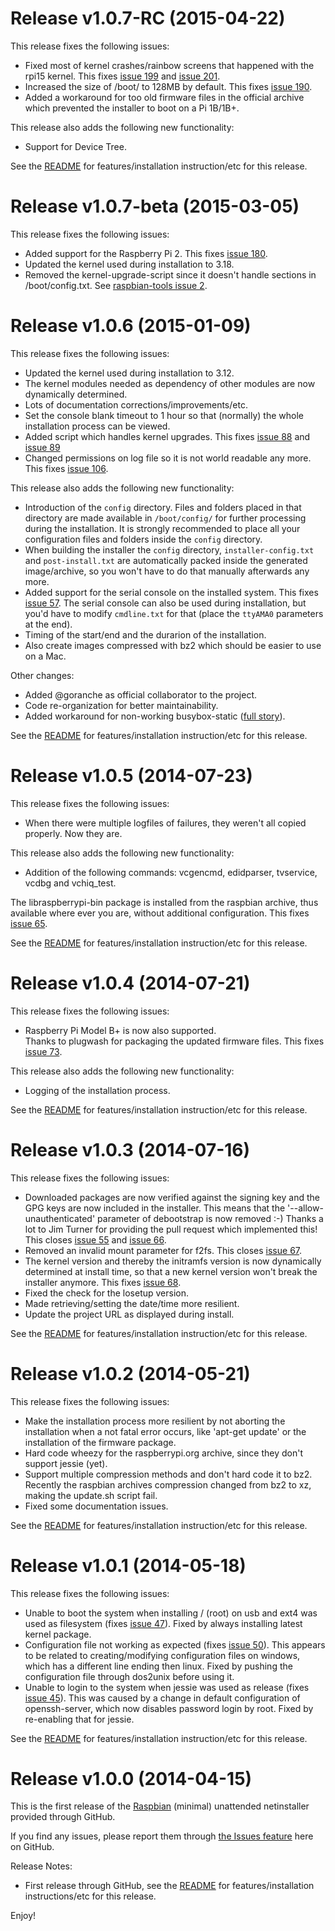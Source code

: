 # Release v1.0.7-RC (2015-04-22)

This release fixes the following issues:
- Fixed most of kernel crashes/rainbow screens that happened with the rpi15 kernel. This fixes [issue 199](https://github.com/debian-pi/raspbian-ua-netinst/issues/199) and [issue 201](https://github.com/debian-pi/raspbian-ua-netinst/issues/201).
- Increased the size of /boot/ to 128MB by default. This fixes [issue 190](https://github.com/debian-pi/raspbian-ua-netinst/issues/190).
- Added a workaround for too old firmware files in the official archive which prevented the installer to boot on a Pi 1B/1B+.

This release also adds the following new functionality:
- Support for Device Tree.

See the [README](https://github.com/debian-pi/raspbian-ua-netinst/blob/v1.0.7-RC/README.md) for features/installation instruction/etc for this release.


# Release v1.0.7-beta (2015-03-05)

This release fixes the following issues:
- Added support for the Raspberry Pi 2. This fixes [issue 180](https://github.com/debian-pi/raspbian-ua-netinst/issues/180).
- Updated the kernel used during installation to 3.18.
- Removed the kernel-upgrade-script since it doesn't handle sections in /boot/config.txt. See [raspbian-tools issue 2](https://github.com/debian-pi/raspbian-tools/issues/2).

# Release v1.0.6  (2015-01-09)

This release fixes the following issues:
- Updated the kernel used during installation to 3.12.
- The kernel modules needed as dependency of other modules are now dynamically determined.
- Lots of documentation corrections/improvements/etc.
- Set the console blank timeout to 1 hour so that (normally) the whole installation process can be viewed.
- Added script which handles kernel upgrades. This fixes [issue 88](https://github.com/debian-pi/raspbian-ua-netinst/issues/88) and [issue 89](https://github.com/debian-pi/raspbian-ua-netinst/issues/89)
- Changed permissions on log file so it is not world readable any more. This fixes [issue 106](https://github.com/debian-pi/raspbian-ua-netinst/issues/106).

This release also adds the following new functionality:
- Introduction of the `config` directory. Files and folders placed in that directory are made available in `/boot/config/` for further processing during the installation. 
It is strongly recommended to place all your configuration files and folders inside the `config` directory.
- When building the installer the `config` directory, `installer-config.txt` and `post-install.txt` are automatically packed inside the generated image/archive, so you won't have to do that manually afterwards any more.
- Added support for the serial console on the installed system. This fixes [issue 57](https://github.com/debian-pi/raspbian-ua-netinst/issues/57). The serial console can also be used during installation, but you'd have to modify `cmdline.txt` for that (place the `ttyAMA0` parameters at the end).
- Timing of the start/end and the durarion of the installation.
- Also create images compressed with bz2 which should be easier to use on a Mac.

Other changes:
- Added @goranche as official collaborator to the project.
- Code re-organization for better maintainability.
- Added workaround for non-working busybox-static ([full story](https://github.com/debian-pi/raspbian-ua-netinst/issues/80)).

See the [README](https://github.com/debian-pi/raspbian-ua-netinst/blob/v1.0.6/README.md) for features/installation instruction/etc for this release.


# Release v1.0.5  (2014-07-23)

This release fixes the following issues:
- When there were multiple logfiles of failures, they weren't all copied properly. Now they are.

This release also adds the following new functionality:
- Addition of the following commands: vcgencmd, edidparser, tvservice, vcdbg
and vchiq_test.  

The libraspberrypi-bin package is installed from the raspbian archive, thus available where ever you are, without additional configuration. This fixes [issue 65](https://github.com/debian-pi/raspbian-ua-netinst/issues/65).

See the [README](https://github.com/debian-pi/raspbian-ua-netinst/blob/v1.0.5/README.md) for features/installation instruction/etc for this release.


# Release v1.0.4  (2014-07-21)

This release fixes the following issues:
- Raspberry Pi Model B+ is now also supported.  
Thanks to plugwash for packaging the updated firmware files. This fixes [issue 73](https://github.com/debian-pi/raspbian-ua-netinst/issues/73).

This release also adds the following new functionality:
- Logging of the installation process.

See the [README](https://github.com/debian-pi/raspbian-ua-netinst/blob/v1.0.4/README.md) for features/installation instruction/etc for this release.


# Release v1.0.3  (2014-07-16)

This release fixes the following issues:
- Downloaded packages are now verified against the signing key and the GPG keys
are now included in the installer. This means that the '--allow-unauthenticated' parameter 
of debootstrap is now removed :-) 
Thanks a lot to Jim Turner for providing the pull request which implemented this!  
This closes [issue 55](https://github.com/debian-pi/raspbian-ua-netinst/issues/55) and [issue 66](https://github.com/debian-pi/raspbian-ua-netinst/issues/66).
- Removed an invalid mount parameter for f2fs. This closes [issue 67](https://github.com/debian-pi/raspbian-ua-netinst/issues/67).
- The kernel version and thereby the initramfs version is now dynamically
determined at install time, so that a new kernel version won't break the
installer anymore. This fixes [issue 68](https://github.com/debian-pi/raspbian-ua-netinst/issues/68).
- Fixed the check for the losetup version.
- Made retrieving/setting the date/time more resilient.
- Update the project URL as displayed during install.

See the [README](https://github.com/debian-pi/raspbian-ua-netinst/blob/v1.0.3/README.md) for features/installation instruction/etc for this release.


# Release v1.0.2  (2014-05-21)

This release fixes the following issues:
- Make the installation process more resilient by not aborting the installation
when a not fatal error occurs, like 'apt-get update' or the installation of
the firmware package.
- Hard code wheezy for the raspberrypi.org archive, since they don't support
jessie (yet).
- Support multiple compression methods and don't hard code it to bz2.
Recently the raspbian archives compression changed from bz2 to xz, making the
update.sh script fail.
- Fixed some documentation issues.

See the [README](https://github.com/hifi/raspbian-ua-netinst/blob/v1.0.2/README.md) for features/installation instruction/etc for this release.


# Release v1.0.1  (2014-05-18)

This release fixes the following issues:
- Unable to boot the system when installing / (root) on usb and ext4 was used
as filesystem (fixes [issue 47](https://github.com/debian-pi/raspbian-ua-netinst/issues/47)). Fixed by always installing latest kernel package.
- Configuration file not working as expected (fixes [issue 50](https://github.com/debian-pi/raspbian-ua-netinst/issues/50)). This appears to be
related to creating/modifying configuration files on windows, which has a
different line ending then linux. Fixed by pushing the configuration file
through dos2unix before using it.
- Unable to login to the system when jessie was used as release (fixes [issue 45](https://github.com/debian-pi/raspbian-ua-netinst/issues/45)).
This was caused by a change in default configuration of openssh-server, which
now disables password login by root. Fixed by re-enabling that for jessie.

See the [README](https://github.com/hifi/raspbian-ua-netinst/blob/v1.0.1/README.md) for features/installation instruction/etc for this release.


# Release v1.0.0  (2014-04-15)

This is the first release of the [Raspbian](http://www.raspbian.org/) (minimal) unattended netinstaller provided through GitHub.

If you find any issues, please report them through [the Issues feature](https://github.com/hifi/raspbian-ua-netinst/issues) here on GitHub.

Release Notes:
- First release through GitHub, see the [README](https://github.com/hifi/raspbian-ua-netinst/blob/v1.0/README.md) for features/installation instructions/etc for this release.

Enjoy!
